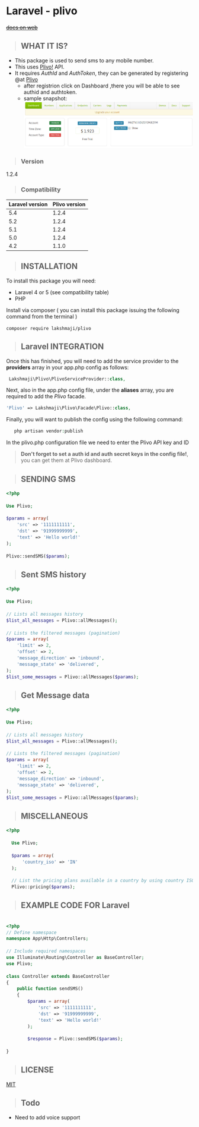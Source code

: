 # Laravel - plivo
~~[docs on web](http://lakshmaji.github.io/plivo/)~~

>## WHAT IT IS?

- This package is used to send sms to any mobile number.
- This uses [Plivo!](https://www.plivo.com/) API.
- It requires *AuthId* and *AuthToken*, they can be generated by registering @at [Plivo](https://manage.plivo.com/dashboard/)
  - after registrion click on Dashboard ,there you will be able to see authid and authtoken. 
  - sample snapshot:
![Image of plivo dashboard](https://raw.githubusercontent.com/lakshmaji/images/master/plivo.png)


>### Version

1.2.4

>### Compatibility

**Laravel version**     | **Plivo version**
-------- | ---
5.4    | 1.2.4
5.2    | 1.2.4
5.1    | 1.2.4
5.0    | 1.2.4
4.2    | 1.1.0


>## INSTALLATION
To install this package you will need:
 - Laravel 4 or 5 (see compatibility table)
 - PHP 

Install via composer ( you can install this package issuing the following command from the terminal )

``` composer require lakshmaji/plivo ```

>## Laravel INTEGRATION

Once this has finished, you will need to add the service provider to the **providers** array in your app.php config as follows:
```php
 Lakshmaji\Plivo\PlivoServiceProvider::class,
```
Next, also in the app.php config file, under the **aliases** array, you are required to add the *Plivo* facade.
```php
'Plivo' => Lakshmaji\Plivo\Facade\Plivo::class,
```
Finally, you will want to publish the config using the following command:
 ```php 
 	php artisan vendor:publish  
 ```


In the plivo.php configuration file we need to enter the Plivo API key and ID

> **Don't forget to set a auth id and auth secret keys in the config file!**, you can get them at Plivo dashboard.


>## SENDING SMS

```php
<?php

Use Plivo;

$params = array(
	'src' => '1111111111',
	'dst' => '91999999999',
	'text' => 'Hello world!'
);

Plivo::sendSMS($params);
```
>## Sent SMS history

```php
<?php

Use Plivo;

// Lists all messages history
$list_all_messages = Plivo::allMessages();

// Lists the filtered messages (pagination)
$params = array(
	'limit' => 2,
	'offset' => 2,
	'message_direction' => 'inbound',
	'message_state' => 'delivered',
);
$list_some_messages = Plivo::allMessages($params);
```

>## Get Message data

```php
<?php

Use Plivo;

// Lists all messages history
$list_all_messages = Plivo::allMessages();

// Lists the filtered messages (pagination)
$params = array(
	'limit' => 2,
	'offset' => 2,
	'message_direction' => 'inbound',
	'message_state' => 'delivered',
);
$list_some_messages = Plivo::allMessages($params);
```

>## MISCELLANEOUS

```php
<?php

  Use Plivo;

  $params = array(
	  'country_iso' => 'IN'
  );
  
  // List the pricing plans available in a country by using country ISO code
  Plivo::pricing($params);
```


>## EXAMPLE CODE FOR Laravel

```php

<?php 
// Define namespace
namespace App\Http\Controllers;

// Include required namespaces
use Illuminate\Routing\Controller as BaseController;
use Plivo;

class Controller extends BaseController
{
    public function sendSMS()
    {
		$params = array(
			'src' => '1111111111',
			'dst' => '91999999999',
			'text' => 'Hello world!'
		);
		
		$response = Plivo::sendSMS($params);
		
}


```

>## LICENSE

[MIT](https://opensource.org/licenses/MIT)

>## Todo
 - Need to add voice support
